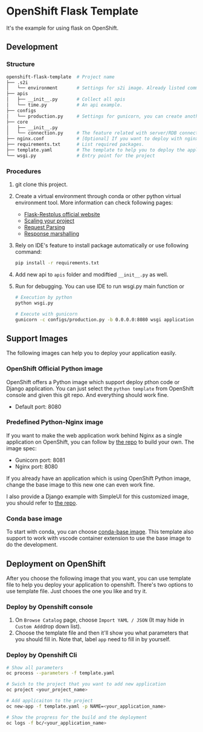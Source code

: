 # OpenShift Flask Template

It's the example for using flask on OpenShift.

## Development

### Structure
```bash
openshift-flask-template  # Project name
├── .s2i
│   └── environment       # Settings for s2i image. Already listed common settings for the image.
├── apis
│   ├── __init__.py       # Collect all apis
│   └── time.py           # An api example.  
├── configs
│   └── production.py     # Settings for gunicorn, you can create another for testing purpose.
├── core
│   ├── __init__.py
│   └── connection.py     # The feature related with server/RDB connection. 
├── nginx.conf            # [Optional] If you want to deploy with nginx, this file can help you.
├── requirements.txt      # List required packages.
├── template.yaml         # The template to help you to deploy the application to openshift without pain in first time.
└── wsgi.py               # Entry point for the project
```

### Procedures
1. git clone this project.
2. Create a virtual environment through conda or other python virtual environment tool. More information can check following pages:
    * [Flask-Restplus official website](https://flask-restplus.readthedocs.io/en/stable/)
    * [Scaling your project](https://flask-restplus.readthedocs.io/en/stable/scaling.html)
    * [Request Parsing](https://flask-restplus.readthedocs.io/en/stable/parsing.html)
    * [Response marshalling](https://flask-restplus.readthedocs.io/en/stable/marshalling.html)
   
3. Rely on IDE's feature to install package automatically or use following command:
    ```bash
    pip install -r requirements.txt
    ```
4. Add new api to ```apis``` folder and modiftied ```__init__.py``` as well.
5. Run for debugging. You can use IDE to run wsgi.py main function or
    ```bash
    # Execution by python
    python wsgi.py
   
    # Execute with gunicorn
    gunicorn -c configs/production.py -b 0.0.0.0:8080 wsgi application
    ```

## Support Images
The following images can help you to deploy your application easily.

### OpenShift Official Python image
OpenShift offers a Python image which support deploy pthon code or Django application.
You can just select the ```python template``` from OpenShift console and given this git repo.
And everything should work fine.
 * Default port: 8080

### Predefined Python-Nginx image
If you want to make the web application work behind Nginx as a single application on OpenShift, you can follow by [the repo](https://github.com/justinhsz/image-bank/tree/master/python/nginx) to build your own.
The image spec:
 * Gunicorn port: 8081
 * Nginx port: 8080

If you already have an application which is using OpenShift Python image, change the base image to this new one can even work fine.

I also provide a Django example with SimpleUI for this customized image, you should refer to [the repo](https://github.com/justinhsz/openshift-django-simpleui).

### Conda base image
To start with conda, you can choose [conda-base image](https://github.com/justinhsz/image-bank/tree/master/python/conda-base).
This template also support to work with vscode container extension to use the base image to do the development.

## Deployment on OpenShift
After you choose the following image that you want, you can use template file to help you deploy your application to openshift.
There's two options to use template file. Just chooes the one you like and try it.

### Deploy by Openshift console
  1. On ```Browse Catalog``` page, choose ```Import YAML / JSON``` (It may hide in ```Custom Add```drop down list).
  2. Choose the template file and then it'll show you what parameters that you should fill in. Note that, label ```app``` need to fill in by yourself.
  
### Deploy by Openshift Cli
```bash
# Show all parameters
oc process --parameters -f template.yaml

# Swich to the project that you want to add new application
oc project <your_project_name>

# Add applicaiton to the project
oc new-app -f template.yaml -p NAME=<your_application_name>

# Show the progress for the build and the deployment
oc logs -f bc/<your_application_name>
``` 